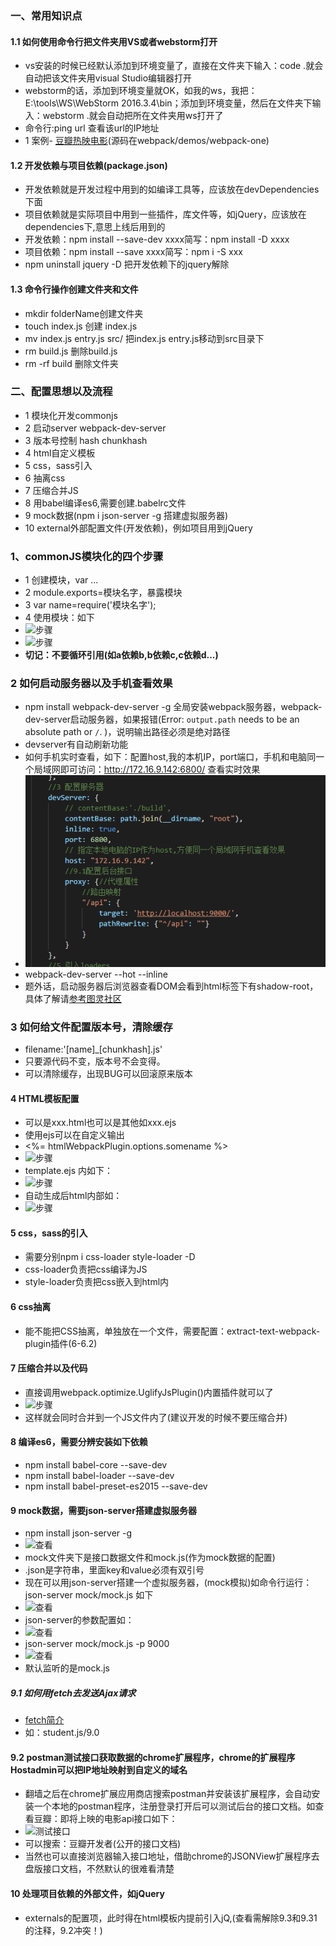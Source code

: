 
### 一、常用知识点
#### 1.1 如何使用命令行把文件夹用VS或者webstorm打开
+ vs安装的时候已经默认添加到环境变量了，直接在文件夹下输入：code .就会自动把该文件夹用visual Studio编辑器打开
+ webstorm的话，添加到环境变量就OK，如我的ws，我把：E:\tools\WS\WebStorm 2016.3.4\bin；添加到环境变量，然后在文件夹下输入：webstorm .就会自动把所在文件夹用ws打开了
+ 命令行:ping url 查看该url的IP地址
+  1 案例- [豆瓣热映电影](http://wjf444128852.github.io/sumDemos/doubanmovie/)(源码在webpack/demos/webpack-one)

#### 1.2 开发依赖与项目依赖(package.json)
+ 开发依赖就是开发过程中用到的如编译工具等，应该放在devDependencies下面
+ 项目依赖就是实际项目中用到一些插件，库文件等，如jQuery，应该放在dependencies下,意思上线后用到的
+ 开发依赖：npm install --save-dev xxxx简写：npm install -D xxxx
+ 项目依赖：npm install --save xxxx简写：npm i -S xxx
+ npm uninstall jquery -D 把开发依赖下的jquery解除

#### 1.3 命令行操作创建文件夹和文件
+ mkdir folderName创建文件夹
+ touch index.js 创建 index.js
+ mv index.js entry.js src/  把index.js entry.js移动到src目录下
+ rm build.js 删除build.js
+ rm -rf build 删除文件夹

### 二、配置思想以及流程
+ 1 模块化开发commonjs
+ 2 启动server webpack-dev-server
+ 3 版本号控制 hash  chunkhash
+ 4 html自定义模板
+ 5 css，sass引入
+ 6 抽离css
+ 7 压缩合并JS
+ 8 用babel编译es6,需要创建.babelrc文件
+ 9 mock数据(npm i json-server -g 搭建虚拟服务器)
+ 10 external外部配置文件(开发依赖)，例如项目用到jQuery

### 1、commonJS模块化的四个步骤
+ 1 创建模块，var ...
+ 2 module.exports=模块名字，暴露模块
+ 3 var name=require('模块名字');
+ 4 使用模块：如下
+ ![步骤](images/common01.png)
+ ![步骤](images/common02.png)
+ **切记：不要循环引用(如a依赖b,b依赖c,c依赖d...)**

### 2 如何启动服务器以及手机查看效果
+ npm install webpack-dev-server -g 全局安装webpack服务器，webpack-dev-server启动服务器，如果报错(Error: `output.path` needs to be an absolute path or `/`.
)，说明输出路径必须是绝对路径
+ devserver有自动刷新功能
+ 如何手机实时查看，如下：配置host,我的本机IP，port端口，手机和电脑同一个局域网即可访问：http://172.16.9.142:6800/ 查看实时效果
+ ![步骤](images/devServer_mobile.png)
+ webpack-dev-server --hot --inline
+ 题外话，启动服务器后浏览器查看DOM会看到html标签下有shadow-root，具体了解请[参考图灵社区](http://www.ituring.com.cn/article/177453 "组件化")

### 3 如何给文件配置版本号，清除缓存
+ filename:'[name]_[chunkhash].js'
+ 只要源代码不变，版本号不会变得。
+ 可以清除缓存，出现BUG可以回滚原来版本

#### 4 HTML模板配置
+ 可以是xxx.html也可以是其他如xxx.ejs
+ 使用ejs可以在自定义输出
+ <%= htmlWebpackPlugin.options.somename %>
+ ![步骤](images/html.temp01.png)
+ template.ejs 内如下：
+ ![步骤](images/html.temp02.png)
+ 自动生成后html内部如：
+ ![步骤](images/html.temp03.png)

#### 5 css，sass的引入
+ 需要分别npm i css-loader style-loader -D
+ css-loader负责把css编译为JS
+ style-loader负责把css嵌入到html内

#### 6 css抽离
+ 能不能把CSS抽离，单独放在一个文件，需要配置：extract-text-webpack-plugin插件(6-6.2)

#### 7 压缩合并以及代码
+ 直接调用webpack.optimize.UglifyJsPlugin()内置插件就可以了
+ ![步骤](images/uglifyjs01.png)
+ 这样就会同时合并到一个JS文件内了(建议开发的时候不要压缩合并)

#### 8 编译es6，需要分辨安装如下依赖
+ npm install babel-core --save-dev
+ npm install babel-loader --save-dev
+ npm install babel-preset-es2015 --save-dev

#### 9 mock数据，需要json-server搭建虚拟服务器
+ npm install json-server -g
+ ![查看](images/json-server01.png)
+ mock文件夹下是接口数据文件和mock.js(作为mock数据的配置)
+ .json是字符串，里面key和value必须有双引号
+ 现在可以用json-server搭建一个虚拟服务器，(mock模拟)如命令行运行：json-server mock/mock.js 如下
+ ![查看](images/json-server02.png)
+ json-server的参数配置如：
+ ![查看](images/json-server03.png)
+ json-server mock/mock.js -p 9000
+ ![查看](images/json-server04.png)
+ 默认监听的是mock.js

##### 9.1 如何用fetch去发送Ajax请求
+ [fetch简介](https://segmentfault.com/a/1190000003810652)
+ 如：student.js/9.0

#### 9.2 postman测试接口获取数据的chrome扩展程序，chrome的扩展程序Hostadmin可以把IP地址映射到自定义的域名
+ 翻墙之后在chrome扩展应用商店搜索postman并安装该扩展程序，会自动安装一个本地的postman程序，注册登录打开后可以测试后台的接口文档。如查看豆瓣：即将上映的电影api接口如下：
+ ![测试接口](images/postman01.png)
+ 可以搜索：豆瓣开发者(公开的接口文档)
+ 当然也可以直接浏览器输入接口地址，借助chrome的JSONView扩展程序去盘版接口文档，不然默认的很难看清楚

#### 10 处理项目依赖的外部文件，如jQuery
+ externals的配置项，此时得在html模板内提前引入jQ,(查看需解除9.3和9.31的注释，9.2冲突！)
